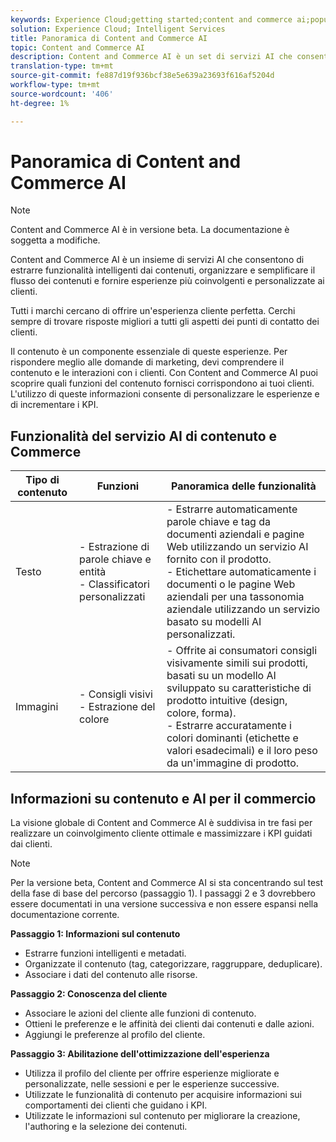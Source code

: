 ```yaml
---
keywords: Experience Cloud;getting started;content and commerce ai;popular topics;Intelligent Services;ccai
solution: Experience Cloud; Intelligent Services
title: Panoramica di Content and Commerce AI
topic: Content and Commerce AI
description: Content and Commerce AI è un set di servizi AI che consente di estrarre funzionalità intelligenti dai contenuti, organizzare, ottimizzare il flusso dei contenuti e fornire esperienze più coinvolgenti e personalizzate ai clienti.
translation-type: tm+mt
source-git-commit: fe887d19f936bcf38e5e639a23693f616af5204d
workflow-type: tm+mt
source-wordcount: '406'
ht-degree: 1%

---
```



# Panoramica di Content and Commerce AI

>[!NOTE]
>
>Content and Commerce AI è in versione beta. La documentazione è soggetta a modifiche.

Content and Commerce AI è un insieme di servizi AI che consentono di estrarre funzionalità intelligenti dai contenuti, organizzare e semplificare il flusso dei contenuti e fornire esperienze più coinvolgenti e personalizzate ai clienti.

Tutti i marchi cercano di offrire un&#39;esperienza cliente perfetta. Cerchi sempre di trovare risposte migliori a tutti gli aspetti dei punti di contatto dei clienti.

Il contenuto è un componente essenziale di queste esperienze. Per rispondere meglio alle domande di marketing, devi comprendere il contenuto e le interazioni con i clienti. Con Content and Commerce AI puoi scoprire quali funzioni del contenuto fornisci corrispondono ai tuoi clienti. L&#39;utilizzo di queste informazioni consente di personalizzare le esperienze e di incrementare i KPI.

## Funzionalità del servizio AI di contenuto e Commerce

| Tipo di contenuto | Funzioni | Panoramica delle funzionalità |
| --- | --- | --- |
| Testo | - Estrazione di parole chiave e entità <br>- Classificatori personalizzati | - Estrarre automaticamente parole chiave e tag da documenti aziendali e pagine Web utilizzando un servizio AI fornito con il prodotto. <br> - Etichettare automaticamente i documenti o le pagine Web aziendali per una tassonomia aziendale utilizzando un servizio basato su modelli AI personalizzati. |
| Immagini | - Consigli visivi <br> - Estrazione del colore | - Offrite ai consumatori consigli visivamente simili sui prodotti, basati su un modello AI sviluppato su caratteristiche di prodotto intuitive (design, colore, forma). <br> - Estrarre accuratamente i colori dominanti (etichette e valori esadecimali) e il loro peso da un&#39;immagine di prodotto. |

## Informazioni su contenuto e AI per il commercio

La visione globale di Content and Commerce AI è suddivisa in tre fasi per realizzare un coinvolgimento cliente ottimale e massimizzare i KPI guidati dai clienti.

>[!NOTE]
>
>Per la versione beta, Content and Commerce AI si sta concentrando sul test della fase di base del percorso (passaggio 1). I passaggi 2 e 3 dovrebbero essere documentati in una versione successiva e non essere espansi nella documentazione corrente.

**Passaggio 1: Informazioni sul contenuto**
- Estrarre funzioni intelligenti e metadati.
- Organizzate il contenuto (tag, categorizzare, raggruppare, deduplicare).
- Associare i dati del contenuto alle risorse.

**Passaggio 2: Conoscenza del cliente**
- Associare le azioni del cliente alle funzioni di contenuto.
- Ottieni le preferenze e le affinità dei clienti dai contenuti e dalle azioni.
- Aggiungi le preferenze al profilo del cliente.

**Passaggio 3: Abilitazione dell&#39;ottimizzazione dell&#39;esperienza**
- Utilizza il profilo del cliente per offrire esperienze migliorate e personalizzate, nelle sessioni e per le esperienze successive.
- Utilizzate le funzionalità di contenuto per acquisire informazioni sui comportamenti dei clienti che guidano i KPI.
- Utilizzate le informazioni sul contenuto per migliorare la creazione, l&#39;authoring e la selezione dei contenuti.

